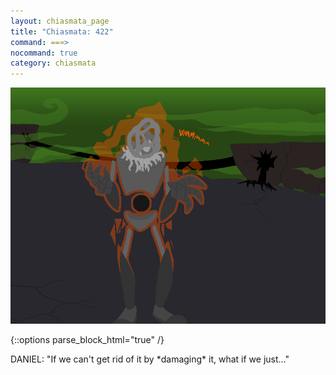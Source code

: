```yaml
---
layout: chiasmata_page
title: "Chiasmata: 422"
command: ==≈>
nocommand: true
category: chiasmata
---
```


![422](/chiasmata/images/narrative/420.png)

{::options parse_block_html="true" /}
<div class="dialogue Daniel">
DANIEL: "If we can't get rid of it by *damaging* it, what if we just..."
</div>